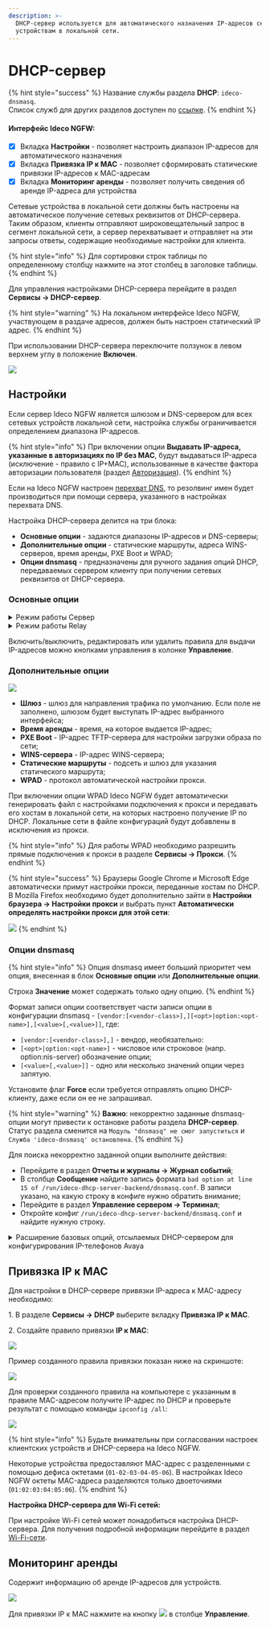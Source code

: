 ```yaml
---
description: >-
  DHCP-сервер используется для автоматического назначения IP-адресов сетевым
  устройствам в локальной сети.
---
```


# DHCP-сервер

{% hint style="success" %}
Название службы раздела **DHCP**: `ideco-dnsmasq`. \
Список служб для других разделов доступен по [ссылке](/settings/server-management/terminal.md).
{% endhint %}

#### Интерфейс Ideco NGFW:

* [x] Вкладка **Настройки** - позволяет настроить диапазон IP-адресов для автоматического назначения
* [x] Вкладка **Привязка IP к MAC** - позволяет сформировать статические привязки IP-адресов к MAC-адресам
* [x] Вкладка **Мониторинг аренды** - позволяет получить сведения об аренде IP-адреса для устройства

Сетевые устройства в локальной сети должны быть настроены на автоматическое получение сетевых реквизитов от DHCP-сервера. Таким образом, клиенты отправляют широковещательный запрос в сегмент локальной сети, а сервер перехватывает и отправляет на эти запросы ответы, содержащие необходимые настройки для клиента.

{% hint style="info" %}
Для сортировки строк таблицы по определенному столбцу нажмите на этот столбец в заголовке таблицы.
{% endhint %}

Для управления настройками DHCP-сервера перейдите в раздел **Сервисы -> DHCP-сервер**.

{% hint style="warning" %}
На локальном интерфейсе Ideco NGFW, участвующем в раздаче адресов, должен быть настроен статический IP адрес.
{% endhint %}

При использовании DHCP-сервера переключите ползунок в левом верхнем углу в положение **Включен**.

![](/.gitbook/assets/dhcp.gif)

## Настройки

Если сервер Ideco NGFW является шлюзом и DNS-сервером для всех сетевых устройств локальной сети, настройка службы ограничивается определением диапазона IP-адресов. 

{% hint style="info" %}
При включении опции **Выдавать IP-адреса, указанные в авторизациях по IP без MAC**, будут выдаваться IP-адреса (исключение - правило с IP+MAC), использованные в качестве фактора авторизации пользователя (раздел [Авторизация](/settings/users/authorization/README.md)).
{% endhint %}

Если на Ideco NGFW настроен [перехват DNS](dns/#perekhvat-dns-zaprosov), то резолвинг имен будет производиться при помощи сервера, указанного в настройках перехвата DNS.

Настройка DHCP-сервера делится на три блока:

* **Основные опции** - задаются диапазоны IP-адресов и DNS-серверы;
* **Дополнительные опции** - статические маршруты, адреса WINS-серверов, время аренды, PXE Boot и WPAD;
* **Опции dnsmasq** - предназначены для ручного задания опций DHCP, передаваемых сервером клиенту при получении сетевых реквизитов от DHCP-сервера.

### Основные опции

<details>
<summary>Режим работы Сервер</summary>

Выберите режим работы **Сервер**, чтобы настроить выдачу IP-адресов на Ideco NGFW. Заполните следующие поля:

![](/.gitbook/assets/dhcp8.png)

* **Интерфейс** - выберите интерфейс, который будет участвовать в раздаче адресов;
* **Диапазон IP-адресов для выдачи** - укажите диапазон IP-адресов, которые будут выданы устройствам в локальной сети, должен входить в одну из подсетей выбранного интерфейса. Размер диапазона не должен превышать 256 адресов;
* **DNS-1** и **DNS-2** - укажите IP-адреса DNS-серверов для устройств локальной сети. Если ни одно из полей не заполнено, то DNS-сервером для всех сетевых устройств локальной сети будет являться Ideco NGFW;
* **DNS-суффикс** - введите домен, прибавляющийся к запрашиваемому имени устройства в локальной сети. Поле не обязательное. Нужен, для того, чтобы в локальной сети вводить не полное имя компьютера вместе с доменом, а только само имя.

</details>

<details>
<summary>Режим работы Relay</summary>

Выберите режим работы **Relay**, если IP-адреса будет выдавать внешний DHCP-сервер. Выберите интерфейс, который будет участвовать в раздаче IP-адресов, и введите IP-адрес внешнего DHCP-сервера:

![](/.gitbook/assets/dhcp6.png)

</details>

Включить/выключить, редактировать или удалить правила для выдачи IP-адресов можно кнопками управления в колонке **Управление**.

### Дополнительные опции

![](/.gitbook/assets/dhcp.png)

* **Шлюз** - шлюз для направления трафика по умолчанию. Если поле не заполнено, шлюзом будет выступать IP-адрес выбранного интерфейса;
* **Время аренды** - время, на которое выдается IP-адрес;
* **PXE Boot** - IP-адрес TFTP-сервера для настройки загрузки образа по сети;
* **WINS-сервера** - IP-адрес WINS-сервера;
* **Статические маршруты** -  подсеть и шлюз для указания статического маршрута;
* **WPAD** - протокол автоматической настройки прокси. 
  
При включении опции WPAD Ideco NGFW будет автоматически генерировать файл с настройками подключения к прокси и передавать его хостам в локальной сети, на которых настроено получение IP по DHCP. Локальные сети в файле конфигураций будут добавлены в исключения из прокси.

{% hint style="info" %}
Для работы WPAD необходимо разрешить прямые подключения к прокси в разделе **Сервисы -> Прокси**.
{% endhint %}

{% hint style="success" %}
Браузеры Google Chrome и Microsoft Edge автоматически примут настройки прокси, переданные хостам по DHCP. В Mozilla Firefox необходимо будет дополнительно зайти в **Настройки браузера -> Настройки прокси** и выбрать пункт **Автоматически определять настройки прокси для этой сети**:

![](/.gitbook/assets/dhcp7.png)
{% endhint %}

### Опции dnsmasq

{% hint style="info" %}
Опция dnsmasq имеет больший приоритет чем опция, внесенная в блок **Основные опции** или **Дополнительные опции**.

Строка **Значение** может содержать только одну опцию.
{% endhint %}

Формат записи опции соответствует части записи опции в конфигурации dnsmasq - `[vendor:[<vendor-class>],][<opt>|option:<opt-name>],[<value>[,<value>]]`, где:
* `[vendor:[<vendor-class>],]` - вендор, необязательно: 
* `[<opt>|option:<opt-name>]` - числовое или строковое (напр. option:nis-server) обозначение опции;
* `[<value>[,<value>]]` - одно или несколько значений опции через запятую.

Установите флаг **Force** если требуется отправлять опцию DHCP-клиенту, даже если он ее не запрашивал.

{% hint style="warning" %}
**Важно**: некорректно заданные dnsmasq-опции могут привести к остановке работы раздела **DHCP-сервер**. Статус раздела сменится на `Модуль "dnsmasq" не смог запуститься` и 
`Служба 'ideco-dnsmasq' остановлена`. 
{% endhint %}

Для поиска некорректно заданной опции выполните действия:

* Перейдите в раздел **Отчеты и журналы -> Журнал событий**;
* В столбце **Сообщение** найдите запись формата `bad option at line 15 of /run/ideco-dhcp-server-backend/dnsmasq.conf`. В записи указано, на какую строку в конфиге нужно обратить внимание;
* Перейдите в раздел **Управление сервером -> Терминал**;
* Откройте конфиг `/run/ideco-dhcp-server-backend/dnsmasq.conf` и найдите нужную строку.

<details>

<summary>Расширение базовых опций, отсылаемых DHCP-сервером для конфигурирования IP-телефонов Avaya</summary>

Для IP-телефонов Avaya может потребоваться передать оборудованию опции 176 и 242. Для ознакомления со списком опций для конкретной модели обратитесь к [документации нужной модели Avaya](https://support.avaya.com/support/en/public).

1\. Перейдите к созданию настройки DHCP-сервера (**Сервисы -> DHCP-сервер -> Настройки -> Добавить**).

2\. Заполните **Основные** и **Дополнительные** опции.

3\. Нажмите **Добавить опцию** и заполните 176 опцию. Она используется для указания голосового сервера:

```
176,"MCIPADD=1.2.3.4,MCPORT=1719"
```

4\. После добавления 176 опции добавьте 242. Она используется для серверов передачи данных:

```
242,"MCIPADD=1.1.1.2,MCPORT=1719"
```

После сохранения настроек IP-телефония Avaya будет получать от DHCP-сервера расширенный список опций.

</details>

## Привязка IP к MAC

Для настройки в DHCP-сервере привязки IP-адреса к MAC-адресу необходимо:

1\. В разделе **Сервисы -> DHCP** выберите вкладку **Привязка IP к MAC**.

2\. Создайте правило привязки **IP к MAC**:

![](/.gitbook/assets/dhcp2.png)

Пример созданного правила привязки показан ниже на скриншоте:

![](/.gitbook/assets/dhcp3.png)

Для проверки созданного правила на компьютере с указанным в правиле MAC-адресом получите IP-адрес по DHCP и проверьте результат с помощью команды `ipconfig /all`:

![](/.gitbook/assets/dhcp4.png)

{% hint style="info" %}
Будьте внимательны при согласовании настроек клиентских устройств и DHCP-сервера на Ideco NGFW.

Некоторые устройства предоставляют MAC-адрес с разделенными с помощью дефиса октетами (`01-02-03-04-05-06`). В настройках Ideco NGFW октеты MAC-адреса разделяются только двоеточиями (`01:02:03:04:05:06`). 
{% endhint %}

**Настройка DHCP-сервера для Wi-Fi сетей:**

При настройке Wi-Fi сетей может понадобиться настройка DHCP-сервера. Для получения подробной информации перейдите в раздел [Wi-Fi-сети](/settings/users/wifi-network.md).

## Мониторинг аренды

Содержит информацию об аренде IP-адресов для устройств.

![](/.gitbook/assets/dhcp5.png)

Для привязки IP к MAC нажмите на кнопку ![](/.gitbook/assets/icon-tie.png) в столбце **Управление**.